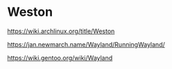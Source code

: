 # Weston
https://wiki.archlinux.org/title/Weston

https://jan.newmarch.name/Wayland/RunningWayland/

https://wiki.gentoo.org/wiki/Wayland
